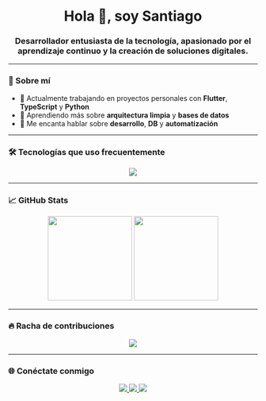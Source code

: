 <h1 align="center">Hola 👋, soy Santiago</h1>
<h3 align="center">Desarrollador entusiasta de la tecnología, apasionado por el aprendizaje continuo y la creación de soluciones digitales.</h3>

---

### 🧠 Sobre mí

- 🔭 Actualmente trabajando en proyectos personales con **Flutter**, **TypeScript** y **Python**
- 🌱 Aprendiendo más sobre **arquitectura limpia** y **bases de datos**
- 💬 Me encanta hablar sobre **desarrollo**, **DB** y **automatización**
---

### 🛠️ Tecnologías que uso frecuentemente

<p align="center">
  <img src="https://skillicons.dev/icons?i=ts,js,py,html,css,git,github,vscode,mysql,chatgpt" />
</p>

---

### 📈 GitHub Stats

<p align="center">
  <img height="170" src="https://github-readme-stats.vercel.app/api?username=07santiago21&show_icons=true&theme=tokyonight&hide_border=true&count_private=true" />
  <img height="170" src="https://github-readme-stats.vercel.app/api/top-langs/?username=07santiago21&layout=compact&theme=tokyonight&hide_border=true" />
</p>

---

### 🔥 Racha de contribuciones

<p align="center">
  <img src="https://streak-stats.demolab.com?user=07santiago21&theme=tokyonight&hide_border=true" />
</p>

---

### 🌐 Conéctate conmigo

<p align="center">
  <a href="https://www.linkedin.com/in/tuusuario/" target="_blank">
    <img src="https://img.shields.io/badge/LinkedIn-0077B?style=for-the-badge&logo=linkedin&logoColor=white" />
  </a>
  <a href="mailto:tucorreo@gmail.com" target="_blank">
    <img src="https://img.shields.io/badge/Gmail-D14836?style=for-the-badge&logo=gmail&logoColor=white" />
  </a>
  <a href="https://github.com/07santiago21" target="_blank">
    <img src="https://img.shields.io/badge/GitHub-181717?style=for-the-badge&logo=github&logoColor=white" />
  </a>
</p>
